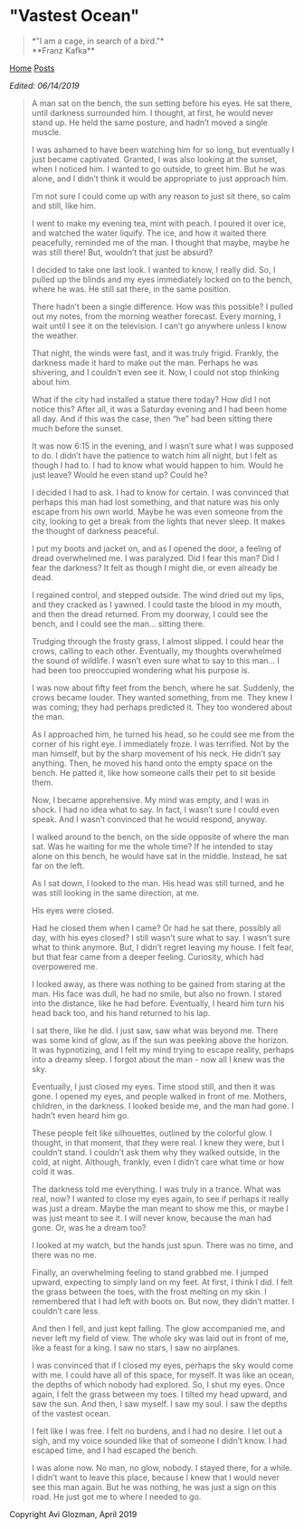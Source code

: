 <title>Vastest Ocean</title>
<meta http-equiv="Content-Type" content="text/html; charset=UTF-8"/>
<meta name="viewport" content="width=device-width, initial-scale=1"/>
<link href="https://fonts.googleapis.com/css?family=IBM+Plex+Mono|Open+Sans" rel="stylesheet"/>
<link href="../stylesheet.css" rel="stylesheet"/>
<link rel="shortcut icon" type="image/png" href="/images/favicon.png"/>

# "Vastest Ocean"

<blockquote class="quote">
    *"I am a cage, in search of a bird."* <br> **Franz Kafka**
</blockquote>

[Home](../index.html) [Posts](./index.html)

*Edited: 06/14/2019*

<blockquote>A man sat on the bench, the sun setting before his eyes. He sat there, until darkness surrounded him. I thought, at first, he would never stand up. He held the same posture, and hadn’t moved a single muscle.

I was ashamed to have been watching him for so long, but eventually I just became captivated. Granted, I was also looking at the sunset, when I noticed him. I wanted to go outside, to greet him. But he was alone, and I didn’t think it would be appropriate to just approach him.

I’m not sure I could come up with any reason to just sit there, so calm and still, like him.

I went to make my evening tea, mint with peach. I poured it over ice, and watched the water liquify. The ice, and how it waited there peacefully, reminded me of the man. I thought that maybe, maybe he was still there! But, wouldn’t that just be absurd?

I decided to take one last look. I wanted to know, I really did. So, I pulled up the blinds and my eyes immediately locked on to the bench, where he was. He still sat there, in the same position.

There hadn’t been a single difference. How was this possible? I pulled out my notes, from the morning weather forecast. Every morning, I wait until I see it on the television. I can’t go anywhere unless I know the weather.

That night, the winds were fast, and it was truly frigid. Frankly, the darkness made it hard to make out the man. Perhaps he was shivering, and I couldn’t even see it. Now, I could not stop thinking about him.

What if the city had installed a statue there today? How did I not notice this? After all, it was a Saturday evening and I had been home all day. And if this was the case, then “he” had been sitting there much before the sunset.

It was now 6:15 in the evening, and I wasn’t sure what I was supposed to do. I didn’t have the patience to watch him all night, but I felt as though I had to. I had to know what would happen to him. Would he just leave? Would he even stand up? Could he?

I decided I had to ask. I had to know for certain. I was convinced that perhaps this man had lost something, and that nature was his only escape from his own world. Maybe he was even someone from the city, looking to get a break from the lights that never sleep. It makes the thought of darkness peaceful.

I put my boots and jacket on, and as I opened the door, a feeling of dread overwhelmed me. I was paralyzed. Did I fear this man? Did I fear the darkness? It felt as though I might die, or even already be dead.

I regained control, and stepped outside. The wind dried out my lips, and they cracked as I yawned. I could taste the blood in my mouth, and then the dread returned. From my doorway, I could see the bench, and I could see the man… sitting there.

Trudging through the frosty grass, I almost slipped. I could hear the crows, calling to each other. Eventually, my thoughts overwhelmed the sound of wildlife. I wasn’t even sure what to say to this man… I had been too preoccupied wondering what his purpose is.

I was now about fifty feet from the bench, where he sat. Suddenly, the crows became louder. They wanted something, from me. They knew I was coming; they had perhaps predicted it. They too wondered about the man.

As I approached him, he turned his head, so he could see me from the corner of his right eye. I immediately froze. I was terrified. Not by the man himself, but by the sharp movement of his neck. He didn’t say anything. Then, he moved his hand onto the empty space on the bench. He patted it, like how someone calls their pet to sit beside them.

Now, I became apprehensive. My mind was empty, and I was in shock. I had no idea what to say. In fact, I wasn’t sure I could even speak. And I wasn’t convinced that he would respond, anyway.

I walked around to the bench, on the side opposite of where the man sat. Was he waiting for me the whole time? If he intended to stay alone on this bench, he would have sat in the middle. Instead, he sat far on the left.

As I sat down, I looked to the man. His head was still turned, and he was still looking in the same direction, at me.

His eyes were closed.

Had he closed them when I came? Or had he sat there, possibly all day, with his eyes closed? I still wasn’t sure what to say. I wasn’t sure what to think anymore. But, I didn’t regret leaving my house. I felt fear, but that fear came from a deeper feeling. Curiosity, which had overpowered me.

I looked away, as there was nothing to be gained from staring at the man. His face was dull, he had no smile, but also no frown. I stared into the distance, like he had before. Eventually, I heard him turn his head back too, and his hand returned to his lap.

I sat there, like he did. I just saw, saw what was beyond me. There was some kind of glow, as if the sun was peeking above the horizon. It was hypnotizing, and I felt my mind trying to escape reality, perhaps into a dreamy sleep. I forgot about the man - now all I knew was the sky.

Eventually, I just closed my eyes. Time stood still, and then it was gone. I opened my eyes, and people walked in front of me. Mothers, children, in the darkness. I looked beside me, and the man had gone. I hadn’t even heard him go.

These people felt like silhouettes, outlined by the colorful glow. I thought, in that moment, that they were real. I knew they were, but I couldn’t stand. I couldn’t ask them why they walked outside, in the cold, at night. Although, frankly, even I didn’t care what time or how cold it was.

The darkness told me everything. I was truly in a trance. What was real, now? I wanted to close my eyes again, to see if perhaps it really was just a dream. Maybe the man meant to show me this, or maybe I was just meant to see it. I will never know, because the man had gone. Or, was he a dream too?

I looked at my watch, but the hands just spun. There was no time, and there was no me.

Finally, an overwhelming feeling to stand grabbed me. I jumped upward, expecting to simply land on my feet. At first, I think I did. I felt the grass between the toes, with the frost melting on my skin. I remembered that I had left with boots on. But now, they didn’t matter. I couldn’t care less.

And then I fell, and just kept falling. The glow accompanied me, and never left my field of view. The whole sky was laid out in front of me, like a feast for a king. I saw no stars, I saw no airplanes.

I was convinced that if I closed my eyes, perhaps the sky would come with me. I could have all of this space, for myself. It was like an ocean, the depths of which nobody had explored. So, I shut my eyes. Once again, I felt the grass between my toes. I tilted my head upward, and saw the sun. And then, I saw myself. I saw my soul. I saw the depths of the vastest ocean.

I felt like I was free. I felt no burdens, and I had no desire. I let out a sigh, and my voice sounded like that of someone I didn’t know. I had escaped time, and I had escaped the bench.

I was alone now. No man, no glow, nobody. I stayed there, for a while. I didn’t want to leave this place, because I knew that I would never see this man again. But he was nothing, he was just a sign on this road. He just got me to where I needed to go.
</blockquote>

Copyright Avi Glozman, April 2019
